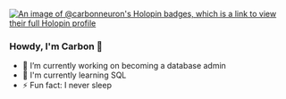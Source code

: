 [![An image of @carbonneuron's Holopin badges, which is a link to view their full Holopin profile](https://holopin.me/carbonneuron)](https://holopin.io/@carbonneuron)

### Howdy, I'm Carbon 👋

- 🔭 I’m currently working on becoming a database admin
- 🌱 I'm currently learning SQL
- ⚡ Fun fact: I never sleep
